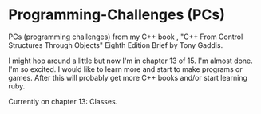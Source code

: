 # Programming-Challenges (PCs)
PCs (programming challenges) from my C++ book , "C++ From Control Structures Through Objects" Eighth Edition Brief by Tony Gaddis.

I might hop around a little but now I'm in chapter 13 of 15. I'm almost done. I'm so excited. I would like to learn more and start to make programs or games. After this will probably get more C++ books
and/or start learning ruby. 

Currently on chapter 13: Classes.
